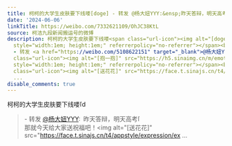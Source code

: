 ```yaml
---
title: 柯柯的大学生皮肤要下线喽[doge] - 转发 @杨大妞YYY:&ensp;昨天答辩，明天高考[抱一抱]那就今天给大家送祝福吧！[送花花]祝即将要高考的你们都能考出自己理想的...
date: '2024-06-06'
linkTitle: https://weibo.com/7332621109/OhJC38KtL
source: 柯洁九段新闻搬运号的微博
description: 柯柯的大学生皮肤要下线喽<span class="url-icon"><img alt="[doge]" src="https://h5.sinaimg.cn/m/emoticon/icon/others/d_doge-be7f768d78.png"
  style="width:1em; height:1em;" referrerpolicy="no-referrer"></span><br><blockquote>
  - 转发 <a href="https://weibo.com/5108622151" target="_blank">@杨大妞YYY</a>: 昨天答辩，明天高考<span
  class="url-icon"><img alt="[抱一抱]" src="https://h5.sinaimg.cn/m/emoticon/icon/default/co_a1hug-f3910d0e88.png"
  style="width:1em; height:1em;" referrerpolicy="no-referrer"></span><br>那就今天给大家送祝福吧！<span
  class="url-icon"><img alt="[送花花]" src="https://face.t.sinajs.cn/t4/appstyle/expression/ex
  ...
disable_comments: true
---
```

柯柯的大学生皮肤要下线喽<span class="url-icon"><img alt="[doge]" src="https://h5.sinaimg.cn/m/emoticon/icon/others/d_doge-be7f768d78.png" style="width:1em; height:1em;" referrerpolicy="no-referrer"></span><br><blockquote> - 转发 <a href="https://weibo.com/5108622151" target="_blank">@杨大妞YYY</a>: 昨天答辩，明天高考<span class="url-icon"><img alt="[抱一抱]" src="https://h5.sinaimg.cn/m/emoticon/icon/default/co_a1hug-f3910d0e88.png" style="width:1em; height:1em;" referrerpolicy="no-referrer"></span><br>那就今天给大家送祝福吧！<span class="url-icon"><img alt="[送花花]" src="https://face.t.sinajs.cn/t4/appstyle/expression/ex ...